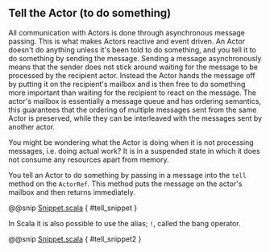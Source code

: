 Tell the Actor (to do something)
--------------------------------

All communication with Actors is done through asynchronous message passing. This is what makes Actors
reactive and event driven. An Actor doesn't do anything unless it's been told to do something, and you
tell it to do something by sending the message. Sending a message asynchronously means that the sender
does not stick around waiting for the message to be processed by the recipient actor. Instead the Actor
hands the message off by putting it on the recipient's mailbox and is then free to do something more
important than waiting for the recipient to react on the message. The actor's mailbox is essentially a
message queue and has ordering semantics, this guarantees that the ordering of multiple messages sent
from the same Actor is preserved, while they can be interleaved with the messages sent by another actor.

You might be wondering what the Actor is doing when it is not processing messages, i.e. doing actual work?
It is in a suspended state in which it does not consume any resources apart from memory.

You tell an Actor to do something by passing in a message into the `tell` method on the
`ActorRef`. This method puts the message on the actor's mailbox and then returns immediately.

@@snip [Snippet.scala]($raw$/Snippet.scala) { #tell_snippet }

In Scala it is also possible to use the alias; `!`, called the bang operator.


@@snip [Snippet.scala]($raw$/Snippet.scala) { #tell_snippet2 }
